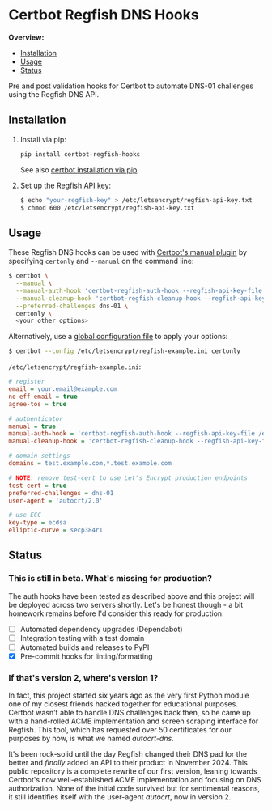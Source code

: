 # Certbot Regfish DNS Hooks

**Overview:**

- [Installation](#installation)
- [Usage](#usage)
- [Status](#status)

Pre and post validation hooks for Certbot to automate DNS-01 challenges using the
Regfish DNS API.

## Installation

1. Install via pip:

   ```bash
   pip install certbot-regfish-hooks
   ```

   See also
   [certbot installation via pip](https://certbot.eff.org/instructions?ws=other&os=pip).

2. Set up the Regfish API key:

   ```bash
   $ echo "your-regfish-key" > /etc/letsencrypt/regfish-api-key.txt
   $ chmod 600 /etc/letsencrypt/regfish-api-key.txt
   ```

## Usage

These Regfish DNS hooks can be used with
[Certbot's manual plugin](https://eff-certbot.readthedocs.io/en/stable/using.html#manual)
by specifying `certonly` and `--manual` on the command line:

```bash
$ certbot \
  --manual \
  --manual-auth-hook 'certbot-regfish-auth-hook --regfish-api-key-file /etc/letsencrypt/regfish-api-key.txt' \
  --manual-cleanup-hook 'certbot-regfish-cleanup-hook --regfish-api-key-file /etc/letsencrypt/regfish-api-key.txt' \
  --preferred-challenges dns-01 \
  certonly \
  <your other options>
```

Alternatively, use a
[global configuration file](https://eff-certbot.readthedocs.io/en/stable/using.html#configuration-file)
to apply your options:

```bash
$ certbot --config /etc/letsencrypt/regfish-example.ini certonly
```

`/etc/letsencrypt/regfish-example.ini`:

```ini
# register
email = your.email@example.com
no-eff-email = true
agree-tos = true

# authenticator
manual = true
manual-auth-hook = 'certbot-regfish-auth-hook --regfish-api-key-file /etc/letsencrypt/regfish-api-key.txt'
manual-cleanup-hook = 'certbot-regfish-cleanup-hook --regfish-api-key-file /etc/letsencrypt/regfish-api-key.txt'

# domain settings
domains = test.example.com,*.test.example.com

# NOTE: remove test-cert to use Let's Encrypt production endpoints
test-cert = true
preferred-challenges = dns-01
user-agent = 'autocrt/2.0'

# use ECC
key-type = ecdsa
elliptic-curve = secp384r1
```

## Status

### This is still in beta. What's missing for production?

The auth hooks have been tested as described above and this project will be deployed
across two servers shortly. Let's be honest though - a bit homework remains before I'd
consider this ready for production:

- [ ] Automated dependency upgrades (Dependabot)
- [ ] Integration testing with a test domain
- [ ] Automated builds and releases to PyPI
- [x] Pre-commit hooks for linting/formatting

### If that's version 2, where's version 1?

In fact, this project started six years ago as the very first Python module one of my
closest friends hacked together for educational purposes. Certbot wasn't able to handle
DNS challenges back then, so he came up with a hand-rolled ACME implementation and
screen scraping interface for Regfish. This tool, which has requested over 50
certificates for our purposes by now, is what we named _autocrt-dns_.

It's been rock-solid until the day Regfish changed their DNS pad for the better and
_finally_ added an API to their product in November 2024. This public repository is a
complete rewrite of our first version, leaning towards Certbot's now well-established
ACME implementation and focusing on DNS authorization. None of the initial code survived
but for sentimental reasons, it still identifies itself with the user-agent _autocrt_,
now in version 2.
